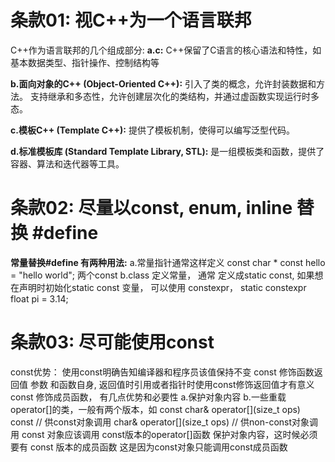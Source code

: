 # 条款01: 视C++为一个语言联邦

C++作为语言联邦的几个组成部分:
**a.c:**
C++保留了C语言的核心语法和特性，如基本数据类型、指针操作、控制结构等

**b.面向对象的C++ (Object-Oriented C++):**
引入了类的概念，允许封装数据和方法。
支持继承和多态性，允许创建层次化的类结构，并通过虚函数实现运行时多态。

**c.模板C++ (Template C++):**
提供了模板机制，使得可以编写泛型代码。

**d.标准模板库 (Standard Template Library, STL):**
是一组模板类和函数，提供了容器、算法和迭代器等工具。

# 条款02: 尽量以const, enum, inline 替换 #define
**常量替换#define 有两种用法:**
a.常量指针通常这样定义 const char * const hello = "hello world";  两个const
b.class 定义常量， 通常 定义成static const, 如果想在声明时初始化static const 变量， 可以使用
constexpr， static constexpr float pi = 3.14;

# 条款03: 尽可能使用const
const优势：
使用const明确告知编译器和程序员该值保持不变
const 修饰函数返回值 参数 和函数自身, 返回值时引用或者指针时使用const修饰返回值才有意义
const 修饰成员函数， 有几点优势和必要性
a.保护对象内容
b.一些重载operator[]的类，一般有两个版本，如
    const char& operator[](size_t ops) const // 供const对象调用
    char& operator[](size_t ops)    // 供non-const对象调用
const 对象应该调用 const版本的operator[]函数 保护对象内容，这时候必须要有 const 版本的成员函数
这是因为const对象只能调用const成员函数